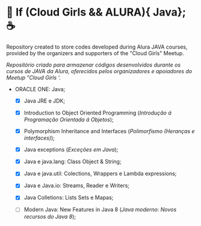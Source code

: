 # :girl: If (Cloud Girls && ALURA){ Java}; :coffee:

Repository created to store codes developed during Alura JAVA courses, provided by the organizers and supporters of the "Cloud Girls" Meetup. 

_Repositório criado para armazenar códigos desenvolvidos durante os cursos de JAVA da Alura, oferecidos pelos organizadores e apoiadores do Meetup "Cloud Girls '._

* ORACLE ONE: Java;
  - [x] Java JRE e JDK;
  - [x] Introduction to Object Oriented Programming (_Introdução á Programação Orientada á Objetos_);
  - [x] Polymorphism Inheritance and Interfaces (_Polimorfismo (Heranças e interfaces)_);
  - [x] Java exceptions (_Exceções em Java_);
  - [x] Java e java.lang: Class Object & String;
  - [x] Java e java.util: Colections, Wrappers e Lambda expressions;
  - [x] Java e Java.io: Streams, Reader e Writers;
  - [x] Java Colletions: Lists Sets e Mapas;
  - [ ] Modern Java: New Features in Java 8 (_Java moderno: Novos recursos do Java 8_);

